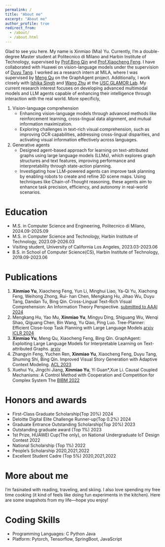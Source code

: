 ```yaml
---
permalink: /
title: "About me"
excerpt: "About me"
author_profile: true
redirect_from: 
  - /about/
  - /about.html
---
```


Glad to see you here. My name is Xinmiao (Mia) Yu. Currently, I’m a double-degree Master student at Politecnico di Milano and Harbin Institute of Technology, supervised by [Prof.Bing Qin](http://ir.hit.edu.cn/~qinb/) and [Prof.Xiaocheng Feng](http://ir.hit.edu.cn/~xcfeng/). 
I have collaborated with Huawei on vision-language models under the supervision of [Duyu Tang](https://scholar.google.com/citations?user=9uz-D-kAAAAJ&hl=zh-CN&oi=ao#/). I worked as a research intern at MILA, where I was supervised by [Meng Qu](https://mengqu.github.io/) on the GraphAgent project. Additionally, I work closely with [Ishika Singh](https://ishikasingh.github.io/) and [Wang Zhu](https://scholar.google.com/citations?user=dMkqNF8AAAAJ&hl=zh-CN&oi=ao) at the [USC GLAMOR Lab](https://glamor-usc.github.io/).
My current research interest focuses on developing advanced multimodal models and LLM agents capable of enhancing their intelligence through interaction with the real world. More specificly,
1. Vision-language comprehension
   - Enhancing vision-language models through advanced methods like reinforcement learning, cross-lingual data alignment, and mutual information maximization. 
   - Exploring challenges in text-rich visual comprehension, such as improving OCR capabilities, addressing cross-lingual disparities, and activating visual information effectively across languages.
2. Generative agents
   - Designed agent-based approach for learning on text-attributed graphs using large language models (LLMs), which explores graph structures and text features, improving performance and interpretability through state-action planning.
   - Investigating how LLM-powered agents can improve task planning by enabling robots to create and refine 3D scene maps. Using techniques like Chain-of-Thought reasoning, these agents aim to enhance task precision, efficiency, and autonomy in real-world scenarios.


Education
======
- M.S. in Computer Science and Engineering, Politecnico di Milano, 2024.09-2025.09
- M.S. in Computer Science and Technology, Harbin Institute of Technology, 2023.09-2026.03
- Visiting student, University of California Los Angeles, 2023.03-2023.06
- B.S. in School of Computer Science(CS), Harbin Institute of Technology, 2019.09-2023.06


Publications
======
1. **Xinmiao Yu**, Xiaocheng Feng, Yun Li, Minghui Liao, Ya-Qi Yu, Xiachong Feng, Weihong Zhong, Rui- han Chen, Mengkang Hu, Jihao Wu, Duyu Tang, Dandan Tu, Bing Qin. Cross-Lingual Text-Rich Visual Comprehension: An Information Theory Perspective. [submitted to AAAI 2024](https://openreview.net/forum?id=gpshzf8gx3&referrer=%5BAuthor%20Console%5D(%2Fgroup%3Fid%3DAAAI.org%2F2025%2FConference%2FAuthors%23your-submissions))
2. Mengkang Hu, Yao Mu, **Xinmiao Yu**, Mingyu Ding, Shiguang Wu, Wenqi Shao, Qiguang Chen, Bin Wang, Yu Qiao, Ping Luo. Tree-Planner: Efficient Close-loop Task Planning with Large Language Models [arxiv](https://arxiv.org/pdf/2310.08582) [ICLR 2024](https://arxiv.org/pdf/2310.08582)
3. **Xinmiao Yu**, Meng Qu, Xiaocheng Feng, Bing Qin. GraphAgent: Exploiting Large Language Models for Interpretable Learning on Text-attributed Graphs. [arxiv](https://scholar.google.com/citations?view_op=view_citation&hl=zh-CN&user=yflYWnYAAAAJ&citation_for_view=yflYWnYAAAAJ:9yKSN-GCB0IC)
4. Zhangyin Feng, Yuchen Ren, **Xinmiao Yu**, Xiaocheng Feng, Duyu Tang, Shuming Shi, Bing Qin. Improved Visual Story Generation with Adaptive Context Modeling. [ACL 2023](https://arxiv.org/pdf/2305.16811)
5. Xuehui Yu, Jingchi Jiang, **Xinmiao Yu**, Yi Guan*,Xue Li. Causal Coupled Mechanisms: A Control Method with Cooperation and Competition for Complex System The [BIBM 2022](https://arxiv.org/pdf/2209.07368)


Honors and awards
======
- First-Class Graduate Scholarship(Top 20%) <span>2024</span> 
- Deloitte Digital Elite Challenge Runner-up(Top 0.2%) <span>2024</span> 
- Graduate Entrance Outstanding Scholarship(Top 20%) <span>2023</span> 
- Outstanding graduate award (Top 1%) <span>2023</span>
- 1st Prize, HUAWEI Cup(The only), on National Undergraduate IoT Design Contest <span>2022</span>
- National Scholarship (Top 1%) <span align="right">2022</span>
- People’s Scholarship <span align="right">2020,2021,2022</span>
- Excellent Student Cadre (Top 5%) <span>2020,2021,2022</span>

More about me
======
I’m fasinated with reading, traveling, and skiing. I also love spending my free time cooking (it kind of feels like doing fun experiments in the kitchen). Here are some snapshots from my life—hope you enjoy!

Coding Skills
=====
- Programming Languages: C Python Java
- Platform: Pytorch, Tensorflow, SpringBoot, JavaScript

<script type="text/javascript" id="mapmyvisitors" src="//mapmyvisitors.com/map.js?d=N3zYxA7YILhkTYxA82MBT-itzV9WUXad3oxKg96AmZE&cl=ffffff&w=a"></script>


